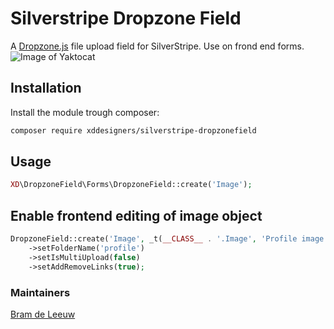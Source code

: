 # Silverstripe Dropzone Field
A [Dropzone.js](https://www.dropzonejs.com/) file upload field for SilverStripe. Use on frond end forms.
![Image of Yaktocat](https://github.com/xddesigners/silverstripe-dropzonefield/blob/master/preview.jpg)

## Installation
Install the module trough composer:
```bash
composer require xddesigners/silverstripe-dropzonefield
``` 

## Usage
```php
XD\DropzoneField\Forms\DropzoneField::create('Image');
```

## Enable frontend editing of image object
```php
DropzoneField::create('Image', _t(__CLASS__ . '.Image', 'Profile image'), $this->Image() )
    ->setFolderName('profile')
    ->setIsMultiUpload(false)
    ->setAddRemoveLinks(true);
```

### Maintainers 
[Bram de Leeuw](https://www.twitter.com/bramdeleeuw)
